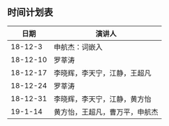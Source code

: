 ## 时间计划表
|日期|演讲人|
|-|-|
| 18-12-3 |申航杰：词嵌入|曹万平：类方法、实例方法、静态方法|
| 18-12-10 |罗莘涛|
| 18-12-17 |李晓辉，李天宁，江静，王超凡|
| 18-12-24 |罗莘涛|
| 18-12-31 |李晓辉，李天宁，江静，黄方怡|
| 19-1-14|黄方怡，王超凡，曹万平，申航杰|
